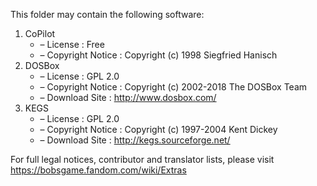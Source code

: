 ﻿This folder may contain the following software:

1. CoPilot
   - – License : Free
   - – Copyright Notice : Copyright (c) 1998 Siegfried Hanisch
2. DOSBox
   - – License : GPL 2.0
   - – Copyright Notice : Copyright (c) 2002-2018 The DOSBox Team
   - – Download Site : http://www.dosbox.com/
3. KEGS
   - – License : GPL 2.0
   - – Copyright Notice : Copyright (c) 1997-2004 Kent Dickey
   - – Download Site : http://kegs.sourceforge.net/

For full legal notices, contributor and translator lists, please visit https://bobsgame.fandom.com/wiki/Extras
